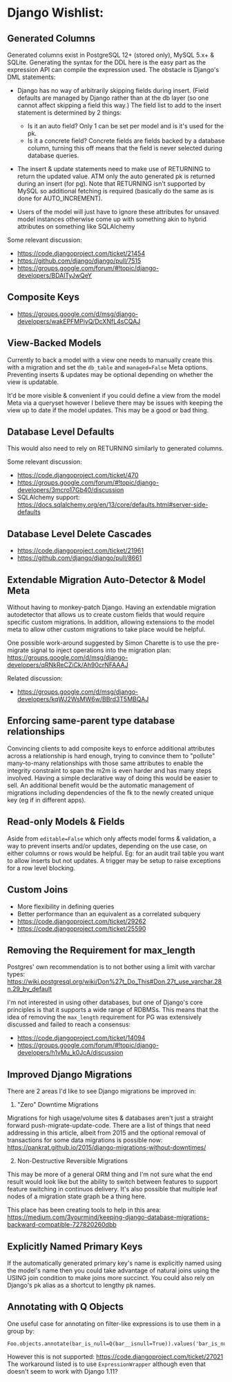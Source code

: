 Django Wishlist:
================

Generated Columns
-----------------

Generated columns exist in PostgreSQL 12+ (stored only), MySQL 5.x+ & SQLite. Generating the syntax for
the DDL here is the easy part as the expression API can compile the expression used.  The obstacle is Django's
DML statements:

 - Django has no way of arbitrarily skipping fields during insert.  (Field defaults are managed by Django
   rather than at the db layer (so one cannot affect skipping a field this way.)  The field list to add
   to the insert statement is determined by 2 things:
    - Is it an auto field?  Only 1 can be set per model and is it's used for the pk.
    - Is it a concrete field?  Concrete fields are fields backed by a database column, turning this off
      means that the field is never selected during database queries.

 - The insert & update statements need to make use of RETURNING to return the updated value.  ATM only
   the auto generated pk is returned during an insert (for pg).  Note that RETURNING isn't supported by
   MySQL so additional fetching is required (basically do the same as is done for AUTO_INCREMENT).

 - Users of the model will just have to ignore these attributes for unsaved model instances otherwise
   come up with something akin to hybrid attributes on something like SQLAlchemy
 
Some relevant discussion:
 - https://code.djangoproject.com/ticket/21454
 - https://github.com/django/django/pull/7515
 - https://groups.google.com/forum/#!topic/django-developers/BDAlTyJwQeY
 
 
Composite Keys
--------------

 - https://groups.google.com/d/msg/django-developers/wakEPFMPiyQ/DcXNfL4sCQAJ


View-Backed Models
------------------

Currently to back a model with a view one needs to manually create this with a migration and set the `db_table` and
`managed=False` Meta options.  Preventing inserts & updates may be optional depending on whether the view is updatable.

It'd be more visible & convenient if you could define a view from the model Meta via a queryset however I believe there
may be issues with keeping the view up to date if the model updates.  This may be a good or bad thing.


Database Level Defaults
-----------------------

This would also need to rely on RETURNING similarly to generated columns.

Some relevant discussion:
 - https://code.djangoproject.com/ticket/470
 - https://groups.google.com/forum/#!topic/django-developers/3mcro17Gb40/discussion
 - SQLAlchemy support: https://docs.sqlalchemy.org/en/13/core/defaults.html#server-side-defaults


Database Level Delete Cascades
------------------------------

 - https://code.djangoproject.com/ticket/21961
 - https://github.com/django/django/pull/8661


Extendable Migration Auto-Detector & Model Meta
-----------------------------------------------

Without having to monkey-patch Django.  Having an extendable migration autodetector that allows us to create custom fields
that would require specific custom migrations.  In addition, allowing extensions to the model meta to allow
other custom migrations to take place would be helpful.

One possible work-around suggested by Simon Charette is to use the pre-migrate signal to inject operations into the
migration plan: https://groups.google.com/d/msg/django-developers/qRNkReCZiCk/Ah90crNFAAAJ

Related discussion:
 - https://groups.google.com/d/msg/django-developers/kqWJ2WsMW6w/BBrd3T5MBQAJ


Enforcing same-parent type database relationships
-------------------------------------------------

Convincing clients to add composite keys to enforce additional attributes across a relationship is hard enough,
trying to convince them to "pollute" many-to-many relationships with those same attributes to enable the 
integrity constraint to span the m2m is even harder and has many steps involved.  Having a simple declarative
way of doing this would be easier to sell.  An additional benefit would be the automatic management of migrations
including dependencies of the fk to the newly created unique key (eg if in different apps).


Read-only Models & Fields
-------------------------

Aside from `editable=False` which only affects model forms & validation, a way to prevent inserts and/or updates,
depending on the use case, on either columns or rows would be helpful.  Eg: for an audit trail table you want to
allow inserts but not updates.  A trigger may be setup to raise exceptions for a row level blocking.

Custom Joins
------------

 * More flexibility in defining queries
 * Better performance than an equivalent as a correlated subquery
 * https://code.djangoproject.com/ticket/29262
 * https://code.djangoproject.com/ticket/25590

Removing the Requirement for max_length
---------------------------------------

Postgres' own recommendation is to not bother using a limit with varchar types: https://wiki.postgresql.org/wiki/Don%27t_Do_This#Don.27t_use_varchar.28n.29_by_default

I'm not interested in using other databases, but one of Django's core principles is that it supports a wide range
of RDBMSs.  This means that the idea of removing the `max_length` requirement for PG was extensively discussed and
failed to reach a consensus:

 * https://code.djangoproject.com/ticket/14094
 * https://groups.google.com/forum/#!topic/django-developers/h1vMu_k0JcA/discussion

Improved Django Migrations
--------------------------

There are 2 areas I'd like to see Django migrations be improved in:

1. "Zero" Downtime Migrations

Migrations for high usage/volume sites & databases aren't just a straight forward push-migrate-update-code.  There are
a list of things that need addressing in this article, albeit from 2015 and the optional removal of transactions for some
data migrations is possible now: https://pankrat.github.io/2015/django-migrations-without-downtimes/

2. Non-Destructive Reversible Migrations

This may be more of a general ORM thing and I'm not sure what the end result would look like but the ability to switch
between features to support feature switching in continuos delivery. It's also possible that multiple leaf nodes of a
migration state graph be a thing here.

This place has been creating tools to help in this area: https://medium.com/3yourmind/keeping-django-database-migrations-backward-compatible-727820260dbb

Explicitly Named Primary Keys
-----------------------------

If the automatically generated primary key's name is explicitly named using the model's name then you could take advantage
of natural joins using the USING join condition to make joins more succinct.  You could also rely on Django's pk alias as a
shortcut to lengthy pk names.

Annotating with Q Objects
-------------------------

One useful case for annotating on filter-like expressions is to use them in a group by:

```
Foo.objects.annotate(bar_is_null=Q(bar__isnull=True)).values('bar_is_null').annotate(count=Count('*'))
```

However this is not supported: https://code.djangoproject.com/ticket/27021  The workaround listed is to use 
`ExpressionWrapper` although even that doesn't seem to work with Django 1.11?
